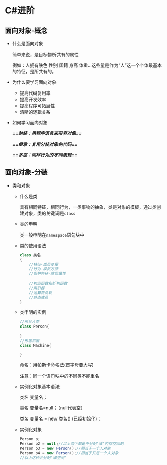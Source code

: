 # C#进阶

## 面向对象-概念

- 什么是面向对象

  简单来说，是目标物所共有的属性

  例如：人拥有肤色 性别 国籍 身高 体重...这些量是作为“人”这一个个体最基本的特征，是所共有的。

- 为什么要学习面向对象
  - 提高代码复用率
  - 提高开发效率
  - 提高程序可拓展性
  - 清晰的逻辑关系

- 如何学习面向对象

  ***==封装：用程序语言来形容对像==***

  ***==继承：复用分装对象的代码==***

  ***==多态：同样行为的不同表现==***

## 面向对象-分装

- 类和对象

  - 什么是类

    具有相同特征，相同行为，一类事物的抽象，类是对象的模板，通过类创建对象，类的关键词是`class`

  - 类的申明

    类一般申明在`namespace`语句块中

  - 类的使用语法

    ```c#
    class 类名
    {
        //特征-成员变量
        //行为-成员方法
        //保护特征-成员属性
        
        //构造函数和析构函数
        //索引器
        //运算符负载
        //静态成员
    }
    ```

  - 类申明的实例

    ```c#
    //形容人类
    class Person{
        
    }
    //形容机器
    class Machine{
        
    }
    ```

    命名：用帕斯卡命名法(首字母要大写)

    注意：同一个语句块中的不同类不能重名

  - 实例化对象基本语法

    类名 变量名；

    类名 变量名=null；（null代表空）

    类名 变量名 = new 类名()  (已经初始化)；

  - 实例化对象

    ```c#
    Person p;
    Person p2 = null;//以上两个都是不分配'堆'内存空间的
    Person p3 = new Person();//相当于一个人对象
    Person p4 = new Person();//相当于又是一个人对象
    //以上这种会分配'堆空间'
    ```

    



